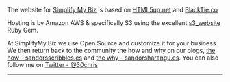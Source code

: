 The website for [Simplify My Biz](http://simplifymy.biz) is based on [HTML5up.net](http://html5up.net) and [BlackTie.co](http://www.blacktie.co/)

Hosting is by Amazon AWS & specifically S3 using the excellent [s3_website](https://github.com/laurilehmijoki/s3_website) Ruby Gem.

At SimplifyMy.Biz we use Open Source and customize it for your business.  We then return back to the community the how and why on our blogs, [the how - sandorsscribbles.es](http://sandorsscribbl.es/) and [the why - sandorsharangu.es](http://sandorsharangu.es/).  You can also follow me on [Twitter - @30chris](https://twitter.com/e30chris)

---
